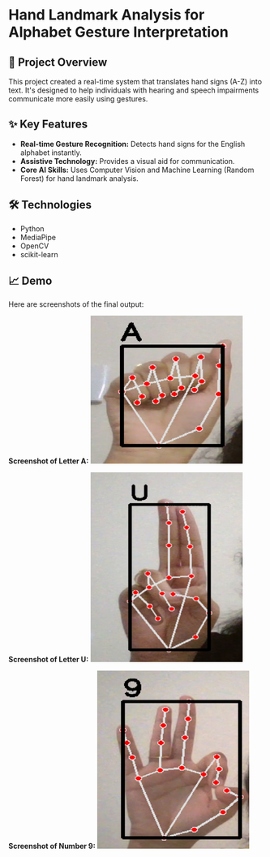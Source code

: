 # Hand Landmark Analysis for Alphabet Gesture Interpretation

## 🚀 Project Overview

This project created a real-time system that translates hand signs (A-Z) into text. It's designed to help individuals with hearing and speech impairments communicate more easily using gestures.

## ✨ Key Features

* **Real-time Gesture Recognition:** Detects hand signs for the English alphabet instantly.
* **Assistive Technology:** Provides a visual aid for communication.
* **Core AI Skills:** Uses Computer Vision and Machine Learning (Random Forest) for hand landmark analysis.

## 🛠️ Technologies

* Python
* MediaPipe
* OpenCV
* scikit-learn
## 📈 Demo

Here are screenshots of the final output:

**Screenshot of Letter A:**
<img src="https://raw.githubusercontent.com/zuveriya-shaik/Sign_Language_Detection/master/assests/Letter%20-%20A.jpg" alt="Hand Gesture for Letter A" width="300"/>

**Screenshot of Letter U:**
<img src="https://raw.githubusercontent.com/zuveriya-shaik/Sign_Language_Detection/master/assests/Letter%20-%20U.jpg" alt="Hand Gesture for Letter U" width="300"/>

**Screenshot of Number 9:**
<img src="https://raw.githubusercontent.com/zuveriya-shaik/Sign_Language_Detection/master/assests/Number%20-%209.jpg" alt="Hand Gesture for Number 9" width="300"/>
